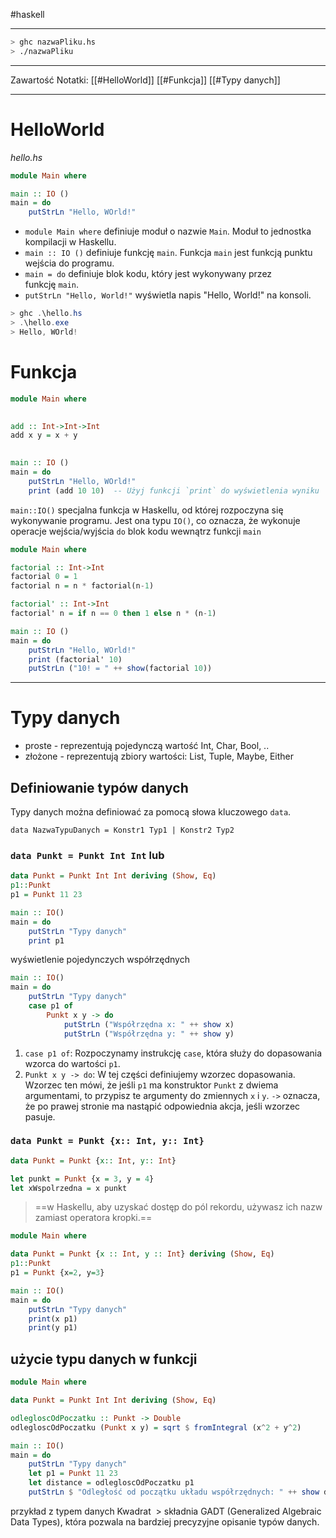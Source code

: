 #haskell 

----------
```bash
> ghc nazwaPliku.hs
> ./nazwaPliku
```

----
Zawartość Notatki:
[[#HelloWorld]]
[[#Funkcja]]
[[#Typy danych]]


----
# HelloWorld
*hello.hs*
```haskell
module Main where

main :: IO ()
main = do
    putStrLn "Hello, WOrld!"
```
- `module Main where` definiuje moduł o nazwie `Main`. Moduł to jednostka kompilacji w Haskellu.
- `main :: IO ()` definiuje funkcję `main`. Funkcja `main` jest funkcją punktu wejścia do programu.
- `main = do` definiuje blok kodu, który jest wykonywany przez funkcję `main`.
- `putStrLn "Hello, World!"` wyświetla napis "Hello, World!" na konsoli.

```powershell
> ghc .\hello.hs
> .\hello.exe
> Hello, WOrld!
```

# Funkcja

```haskell
module Main where
  

add :: Int->Int->Int
add x y = x + y
  

main :: IO ()
main = do
    putStrLn "Hello, WOrld!"
    print (add 10 10)  -- Użyj funkcji `print` do wyświetlenia wyniku
```

`main::IO()` specjalna funkcja  w Haskellu, od której rozpoczyna się wykonywanie programu. Jest ona typu `IO()`, co oznacza, że wykonuje operacje wejścia/wyjścia
`do` blok kodu wewnątrz funkcji `main` 

```haskell
module Main where

factorial :: Int->Int
factorial 0 = 1
factorial n = n * factorial(n-1)

factorial' :: Int->Int
factorial' n = if n == 0 then 1 else n * (n-1)

main :: IO ()
main = do
    putStrLn "Hello, WOrld!"
    print (factorial' 10)
    putStrLn ("10! = " ++ show(factorial 10))
```

------------
# Typy danych
- proste - reprezentują pojedynczą wartość Int, Char, Bool, ..
- złożone - reprezentują zbiory wartości:  List, Tuple, Maybe, Either 

## Definiowanie typów danych
Typy danych można definiować za pomocą słowa kluczowego `data`.

`data NazwaTypuDanych = Konstr1 Typ1 | Konstr2 Typ2`

### `data Punkt = Punkt Int Int` lub
```haskell
data Punkt = Punkt Int Int deriving (Show, Eq)
p1::Punkt
p1 = Punkt 11 23

main :: IO()
main = do
    putStrLn "Typy danych"
    print p1
```
wyświetlenie pojedynczych współrzędnych
```haskell
main :: IO()
main = do
    putStrLn "Typy danych"
    case p1 of
        Punkt x y -> do
            putStrLn ("Współrzędna x: " ++ show x)
            putStrLn ("Współrzędna y: " ++ show y)
```

1. `case p1 of`: Rozpoczynamy instrukcję `case`, która służy do dopasowania wzorca do wartości `p1`.
2. `Punkt x y -> do`: W tej części definiujemy wzorzec dopasowania. Wzorzec ten mówi, że jeśli `p1` ma konstruktor `Punkt` z dwiema argumentami, to przypisz te argumenty do zmiennych `x` i `y`.
	`->` oznacza, że po prawej stronie ma nastąpić odpowiednia akcja, jeśli wzorzec pasuje.
    

### `data Punkt = Punkt {x:: Int, y:: Int}`
```haskell
data Punkt = Punkt {x:: Int, y:: Int}

let punkt = Punkt {x = 3, y = 4}
let xWspolrzedna = x punkt

```

> ==w Haskellu, aby uzyskać dostęp do pól rekordu, używasz ich nazw zamiast operatora kropki.==

```haskell
module Main where

data Punkt = Punkt {x :: Int, y :: Int} deriving (Show, Eq)
p1::Punkt
p1 = Punkt {x=2, y=3}

main :: IO()
main = do
    putStrLn "Typy danych"
    print(x p1)
    print(y p1)
```


## użycie typu danych w funkcji
```haskell
module Main where

data Punkt = Punkt Int Int deriving (Show, Eq)

odlegloscOdPoczatku :: Punkt -> Double
odlegloscOdPoczatku (Punkt x y) = sqrt $ fromIntegral (x^2 + y^2)

main :: IO()
main = do
    putStrLn "Typy danych"
    let p1 = Punkt 11 23
    let distance = odlegloscOdPoczatku p1
    putStrLn $ "Odległość od początku układu współrzędnych: " ++ show distance
```

przykład z typem danych Kwadrat
 > składnia GADT (Generalized Algebraic Data Types), która pozwala na bardziej precyzyjne opisanie typów danych.




